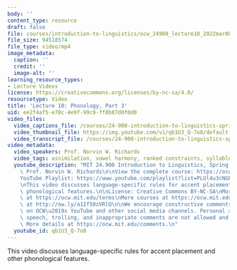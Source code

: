 ```yaml
---
body: ''
content_type: resource
draft: false
file: courses/introduction-to-linguistics/ocw_24900_lecture10_2022mar08_360p_16_9.mp4
file_size: 94518574
file_type: video/mp4
image_metadata:
  caption: ''
  credit: ''
  image-alt: ''
learning_resource_types:
- Lecture Videos
license: https://creativecommons.org/licenses/by-nc-sa/4.0/
resourcetype: Video
title: 'Lecture 10: Phonology, Part 3'
uid: ee2f4af5-e70c-4e9f-99c9-ff8b87d0f0d0
video_files:
  video_captions_file: /courses/24-900-introduction-to-linguistics-spring-2022/1qrLzq7wII0saS3YIZTqp0YusgM1HH7vQ_transcript.webvtt
  video_thumbnail_file: https://img.youtube.com/vi/qb1U3_Q-7o8/default.jpg
  video_transcript_file: /courses/24-900-introduction-to-linguistics-spring-2022/1qrLzq7wII0saS3YIZTqp0YusgM1HH7vQ_transcript.pdf
video_metadata:
  video_speakers: Prof. Norvin W. Richards
  video_tags: assimilation, vowel harmony, ranked constraints, syllable weight
  youtube_description: "MIT 24.900 Introduction to Linguistics, Spring 2022\nInstructor:\
    \ Prof. Norvin W. Richards\n\nView the complete course: https://ocw.mit.edu/courses/24-900-introduction-to-linguistics-spring-2022/\n\
    YouTube Playlist: https://www.youtube.com/playlist?list=PLUl4u3cNGP63BZGNOqrF2qf_yxOjuG35j\n\
    \nThis video discusses language-specific rules for accent placement and other\
    \ phonological features.\n\nLicense: Creative Commons BY-NC-SA\nMore information\
    \ at https://ocw.mit.edu/terms\nMore courses at https://ocw.mit.edu\nSupport OCW\
    \ at http://ow.ly/a1If50zVRlQ\n\nWe encourage constructive comments and discussion\
    \ on OCW\u2019s YouTube and other social media channels. Personal attacks, hate\
    \ speech, trolling, and inappropriate comments are not allowed and may be removed.\
    \ More details at https://ocw.mit.edu/comments.\n"
  youtube_id: qb1U3_Q-7o8
---
```

This video discusses language-specific rules for accent placement and other phonological features.